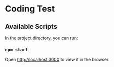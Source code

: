 # Coding Test

## Available Scripts

In the project directory, you can run:

### `npm start`

Open [http://localhost:3000](http://localhost:3000) to view it in the browser.
